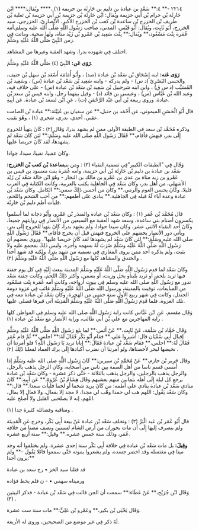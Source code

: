 ٢٢١٤ -** ٤:** سَعْد بن عبادة بن دليم بن حَارِثَة بن حزيمة (١) ،**** ويُقال:**** ابْن حَارِثَة بْن حرام بْن أَبي حزيمة ويُقال: ابْن حَارِثَة بْن حزيمة بْن أَبي حزيمة بْن ثعلبة بْن طريف بْن الخزرج بْن ساعدة بْن كعب بْن الخزرج الأكبر، الأَنْصارِيّ، الخزرجي، سيد الخزرج، أَبُو ثَابِت، ويُقال: أَبُو قَيْس، المدني، صاحب رَسُول اللَّهِ صَلَّى الله عليه وسلم.أمه عُمَرة بِنْت مَسْعُود،** ويُقال:** بِنْت سَعِيد بْن عَمْرو بْن زَيْد مناة، ولها صحبة، وماتت فِي زمن النَّبِيّ صَلَّى اللَّهُ عَلَيْهِ وسَلَّمَ.

اختلف فِي شهوده بدرا، وشهد العقبة وغيرها من المشاهد.

**رَوَى عَن:** النَّبِيّ (٤) صَلَّى اللَّهُ عَلَيْهِ وسَلَّمَ.

**رَوَى عَنه:** ابنه إِسْحَاق بْن سَعْد بْن عبادة (صد) ، وأَبُو أُمَامَة أَسْعَد بْن سهل بْن حنيف، والحسن البَصْرِيّ (د س) - ولم يدركه - وابنه سَعِيد بْن سَعْد بْن عبادة (س) ، وسَعِيد بْن المُسَيَّب (د س ق) ، وابن ابنه شرحبيل بْن سَعِيد بْن سَعْد بْن عبادة (س) - على خلاف فيه، وعبد الله بْن عَبَّاس (س) ، وعيسى بن قائد (د) - وقيل بينهما رجل، وابنه قيس بْن سعد بْن عبادة، وروى ربيعة بْن أَبي عَبْد الرَّحْمَنِ (ت) ، عَنِ ابْن لسعد بْن عبادة، عَن أَبِيهِ.

قال أَبُو الْحَسَنِ الميموني، عن أَحْمَد بن حنبل،** عن سفيان بن عُيَيْنَة:** عبادة بْن الصامت عقبي، أحدي، بدري، شجري (١) ، وهُوَ نقيب.

وذكره مُحَمَّد بْن سعد في الطبقة الأولى ممن لم يشهد بدرا، وَقَال (٢) : كَانَ يتهيأ للخروج إِلَى بدر، فنهش فأقام،** فَقَالَ رَسُول اللَّهِ صلى الله عليه وسَلَّمَ:** لئن كَانَ سَعْد لم يشهدها، لقد كَانَ حريصا عليها.

وكان عقبيا، نقيبا، سيدا، جوادا.

وَقَال فِي "الطبقات الكبير"فِي تسمية النقباء (٣) : ومن بني**ساعدة بْن كعب بْن الخزرج:** سَعْد بن عبادة بن دليم بْن حَارِثَة بْن أَبي حزيمة، وأمه عُمَرة بنت معسود بن قيس بن عَمْرو بن زيد مناة بن عدي بن عَمْرو بن مالك بن النجار - وهُوَ ابْن خالة سَعْد بْن زَيْد الأشهلي، من أهل بدر، وكان سَعْد فِي الجاهلية يكتب بالعربية، وكانت الكتابة فِي العرب قليلا، وكَانَ يحسن العوم والرمي،** وكان من أحسن ذَلِكَ سمي:** الكامل. وكان سَعْد بْن عبادة وعدة آباء لَهُ قبله فِي الجاهلية،** ينادي على أطمهم:** من أحب الشحم واللحم، فليأت أطم دليم بْن حَارِثَة.

قال مُحَمَّد بْن عُمَر (١) : وكان سَعْد بْن عبادة والمنذر بْن عَمْرو، وأَبُو دجانة لما أسلموا يكسرون أصنام بني ساعدة، وسعد شهد العقبة مع السبعين من الأنصار فِي روايتهم جميعا، وكَانَ أحد النقباء الاثني عشر، وكان سيدا جوادا، ولم يشهد بدرا، كَانَ يتهيأ للخروج إِلَى بدر، ويأتي دور الأنصار يحضهم على الخروج فنهش قبل أن يخرج فأقام،** فَقَالَ رَسُول اللَّهِ صلى الله عليه وسَلَّمَ:** لئن كَانَ سَعْد لم يشهدها لقد كَانَ حريصا عليها". وروى بعضهم أن رَسُول اللَّهِ صَلَّى اللَّهُ عَلَيْه وسَلَّمَ ضَرَبَ لَهُ بسهمه وأجره. وليس ذَلِكَ بمجمع عليه ولا بثبت، ولم يذكره أحد ممن يروى المغازي فِي تسمية من شهد بدرا، ولكنه قد شهد أحدا والخندق والمشاهد كلها مع رَسُول اللَّهِ صَلَّى اللَّهُ عَلَيْهِ وسَلَّمَ (٢) .

وكَانَ سَعْد لما قدم رَسُول اللَّهِ صَلَّى اللَّهُ عَلَيْهِ وسَلَّمَ المدينة يبعث إِلَيْهِ فِي كل يوم جفنة فيها ثريد بلحم، أو ثريد بلبنأو بخل وزيت، أو بسمن، وأكثر ذَلِكَ اللحم، وكانت جفنة سَعْد تدور مع رَسُول اللَّهِ صلى الله عليه وسلم فِي بيوت أزواجه، وكانت أمه عُمَرة بِنْت مَسْعُود من المبايعات، توفيت بالمدينة، ورسول الله صَلَّى اللَّهُ عَلَيْهِ وسَلَّمَ غائب فِي غزوة دومة الجندل، وكانت فِي شهر ربيع الأول سنة خمس من الهجرة، وكان سَعْد بْن عبادة معه فِي تلك الغزوة، فلما قَدِمَ رَسُولُ اللَّهِ صَلَّى اللَّهُ عَلَيْهِ وسَلَّمَ الْمَدِينَة أتى قبرها فصلى عليها.

وَقَال مقسم، عَنِ ابْن عَبَّاس كانت راية رَسُول اللَّهِ صلى الله عليه وسلم فِي المواطن كلها راية المهاجرين مع علي بْن أَبي طالب، وراية الأنصار مع سَعْد بْن عبادة (١) .

وَقَال حَمَّاد بْن سَلَمَة، عَنْ ثَابِت،** عَنْ أَنَس:** لما بلغ رَسُول اللَّهِ صَلَّى اللَّهُ عَلَيْهِ وسَلَّمَ إقبال أَبِي سُفْيَان قال: أشيروا علي،** فقام أَبُو بَكْر فَقَالَ لَهُ:** اجلس،** ثُمَّ قام عُمَر فَقَالَ لَهُ:** اجلس،** فقام سَعْد بْن عبادة فَقَالَ:** إيانا تريد يَا رَسُول اللَّهِ؟ فلو أمرتنا أن نخيضها لبحر لأخضناها، ولو أمرتنا أن نضرب أكبادها إِلَى برك الغماد لفعلنا ذَلِكَ (٢) .

وقال جَرِير بْن حازم،** عَنْ مُحَمَّدِ بْنِ سيرين:** كَانَ رَسُول اللَّهِ صلى الله عليه وسَلَّمَ إذا أمسى قسم ناسا من أهل الصفة بين ناس من أصحابه، وكان الرجل يذهب بالرجل، والرجل يذهب بالرجلين، والرجل يذهب بالثلاثة - حَتَّى ذكر عشرة - وكان سَعْد بْن عبادة يرجع كل ليلة إِلَى أهله بثمانين منهم يعشيهم.وَقَال هِشَامُ بْنُ عُرْوَةَ،** عَن أَبِيهِ:** كَانَ منادي سَعْد بْن عبادة ينادي على أطمه: من كَانَ يريد شحما أو لحما فليأت سعدا.** قال:** وكان سَعْد يَقُول: اللهم هب لي حمدا وهْب لي مجدا، لا مجد إلا بفعال، ولا فعال إلا بمال، اللهم، إنه لا يصلحني القليل ولا أصلح عليه.

ومناقبه وفضائله كثيرة جدا (١) .

قال أَبُو عُمَر بْن عَبد الْبَرِّ (٢) : وتخلف سَعْد بْن عبادة عَنْ بيعة أَبِي بَكْر، وخرج عَنِ الْمَدِينَة ولم ينصرف إليها إِلَى أن مات بحوران من أرض الشام لسنتين ونصف مضتا من خلافة عُمَر، وذلك سنة خمس عشرة،** وقيل:** سنة أربع عشرة.

**وقِيلَ:** بل مات سَعْد بْن عبادة فِي خلافة أَبِي بَكْر سنة إحدى عشرة، ولم يختلفوا أنه وجد ميتا فِي مغتسله وقد اخضر جسده، ولم يشعروا بموته حَتَّى سمعوا قائلا يَقُول -** ولم يرون أحدا:**

قد قتلنا سيد الخز • رج سعد بن عبادة

ورميناه سهمي • - ن فلم يخط فؤاده

وَقَال ابْن جُرَيْج،** عَنْ عَطَاء:** سمعت أن الجن قالت فِي سَعْد بْن عبادة - فذكر البيتين (٣) .

وَقَال يَحْيَى بْن بكير،** وعَمْرو بْن عَلِيٍّ:** مات سنة ست عشرة.

لَهُ ذكر فِي غير موضع من الصحيحين، وروى له الأربعة.